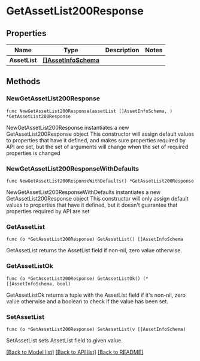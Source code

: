 # GetAssetList200Response

## Properties

Name | Type | Description | Notes
------------ | ------------- | ------------- | -------------
**AssetList** | [**[]AssetInfoSchema**](AssetInfoSchema.md) |  | 

## Methods

### NewGetAssetList200Response

`func NewGetAssetList200Response(assetList []AssetInfoSchema, ) *GetAssetList200Response`

NewGetAssetList200Response instantiates a new GetAssetList200Response object
This constructor will assign default values to properties that have it defined,
and makes sure properties required by API are set, but the set of arguments
will change when the set of required properties is changed

### NewGetAssetList200ResponseWithDefaults

`func NewGetAssetList200ResponseWithDefaults() *GetAssetList200Response`

NewGetAssetList200ResponseWithDefaults instantiates a new GetAssetList200Response object
This constructor will only assign default values to properties that have it defined,
but it doesn't guarantee that properties required by API are set

### GetAssetList

`func (o *GetAssetList200Response) GetAssetList() []AssetInfoSchema`

GetAssetList returns the AssetList field if non-nil, zero value otherwise.

### GetAssetListOk

`func (o *GetAssetList200Response) GetAssetListOk() (*[]AssetInfoSchema, bool)`

GetAssetListOk returns a tuple with the AssetList field if it's non-nil, zero value otherwise
and a boolean to check if the value has been set.

### SetAssetList

`func (o *GetAssetList200Response) SetAssetList(v []AssetInfoSchema)`

SetAssetList sets AssetList field to given value.



[[Back to Model list]](../README.md#documentation-for-models) [[Back to API list]](../README.md#documentation-for-api-endpoints) [[Back to README]](../README.md)


